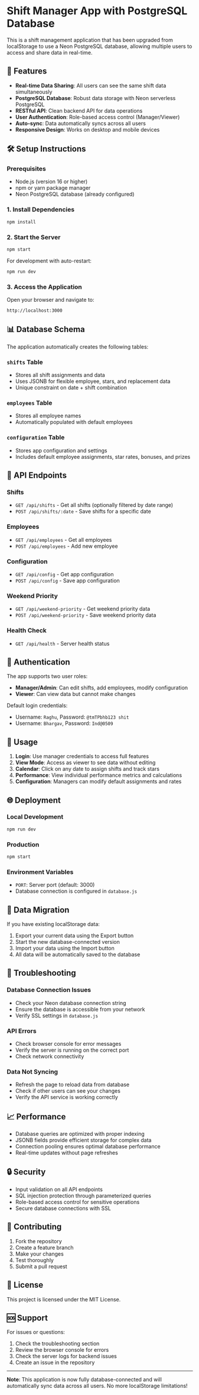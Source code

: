 # Shift Manager App with PostgreSQL Database

This is a shift management application that has been upgraded from localStorage to use a Neon PostgreSQL database, allowing multiple users to access and share data in real-time.

## 🚀 Features

- **Real-time Data Sharing**: All users can see the same shift data simultaneously
- **PostgreSQL Database**: Robust data storage with Neon serverless PostgreSQL
- **RESTful API**: Clean backend API for data operations
- **User Authentication**: Role-based access control (Manager/Viewer)
- **Auto-sync**: Data automatically syncs across all users
- **Responsive Design**: Works on desktop and mobile devices

## 🛠️ Setup Instructions

### Prerequisites

- Node.js (version 16 or higher)
- npm or yarn package manager
- Neon PostgreSQL database (already configured)

### 1. Install Dependencies

```bash
npm install
```

### 2. Start the Server

```bash
npm start
```

For development with auto-restart:
```bash
npm run dev
```

### 3. Access the Application

Open your browser and navigate to:
```
http://localhost:3000
```

## 📊 Database Schema

The application automatically creates the following tables:

### `shifts` Table
- Stores all shift assignments and data
- Uses JSONB for flexible employee, stars, and replacement data
- Unique constraint on date + shift combination

### `employees` Table
- Stores all employee names
- Automatically populated with default employees

### `configuration` Table
- Stores app configuration and settings
- Includes default employee assignments, star rates, bonuses, and prizes

## 🔌 API Endpoints

### Shifts
- `GET /api/shifts` - Get all shifts (optionally filtered by date range)
- `POST /api/shifts/:date` - Save shifts for a specific date

### Employees
- `GET /api/employees` - Get all employees
- `POST /api/employees` - Add new employee

### Configuration
- `GET /api/config` - Get app configuration
- `POST /api/config` - Save app configuration

### Weekend Priority
- `GET /api/weekend-priority` - Get weekend priority data
- `POST /api/weekend-priority` - Save weekend priority data

### Health Check
- `GET /api/health` - Server health status

## 🔐 Authentication

The app supports two user roles:

- **Manager/Admin**: Can edit shifts, add employees, modify configuration
- **Viewer**: Can view data but cannot make changes

Default login credentials:
- Username: `Raghu`, Password: `@tmTPbhb123 shit`
- Username: `Bhargav`, Password: `Ind@0509`

## 📱 Usage

1. **Login**: Use manager credentials to access full features
2. **View Mode**: Access as viewer to see data without editing
3. **Calendar**: Click on any date to assign shifts and track stars
4. **Performance**: View individual performance metrics and calculations
5. **Configuration**: Managers can modify default assignments and rates

## 🌐 Deployment

### Local Development
```bash
npm run dev
```

### Production
```bash
npm start
```

### Environment Variables
- `PORT`: Server port (default: 3000)
- Database connection is configured in `database.js`

## 🔄 Data Migration

If you have existing localStorage data:

1. Export your current data using the Export button
2. Start the new database-connected version
3. Import your data using the Import button
4. All data will be automatically saved to the database

## 🐛 Troubleshooting

### Database Connection Issues
- Check your Neon database connection string
- Ensure the database is accessible from your network
- Verify SSL settings in `database.js`

### API Errors
- Check browser console for error messages
- Verify the server is running on the correct port
- Check network connectivity

### Data Not Syncing
- Refresh the page to reload data from database
- Check if other users can see your changes
- Verify the API service is working correctly

## 📈 Performance

- Database queries are optimized with proper indexing
- JSONB fields provide efficient storage for complex data
- Connection pooling ensures optimal database performance
- Real-time updates without page refreshes

## 🔒 Security

- Input validation on all API endpoints
- SQL injection protection through parameterized queries
- Role-based access control for sensitive operations
- Secure database connections with SSL

## 🤝 Contributing

1. Fork the repository
2. Create a feature branch
3. Make your changes
4. Test thoroughly
5. Submit a pull request

## 📄 License

This project is licensed under the MIT License.

## 🆘 Support

For issues or questions:
1. Check the troubleshooting section
2. Review the browser console for errors
3. Check the server logs for backend issues
4. Create an issue in the repository

---

**Note**: This application is now fully database-connected and will automatically sync data across all users. No more localStorage limitations!
